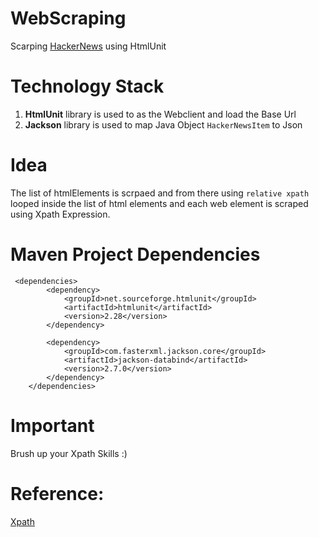 # WebScraping
Scarping [HackerNews](https://news.ycombinator.com/) using HtmlUnit

# Technology Stack
1. **HtmlUnit** library is used to as the Webclient and load the Base Url
2. **Jackson** library is used to map Java Object `HackerNewsItem` to Json
 

# Idea
The list of htmlElements is scrpaed and from there using `relative xpath` looped inside the list of html elements and each web element is scraped using Xpath Expression. 

# Maven Project Dependencies
```
 <dependencies>
        <dependency>
            <groupId>net.sourceforge.htmlunit</groupId>
            <artifactId>htmlunit</artifactId>
            <version>2.28</version>
        </dependency>

        <dependency>
            <groupId>com.fasterxml.jackson.core</groupId>
            <artifactId>jackson-databind</artifactId>
            <version>2.7.0</version>
        </dependency>
    </dependencies>
```

# Important
 Brush up your Xpath Skills :) 

# Reference:
[Xpath](https://devhints.io/xpath)








